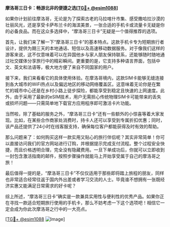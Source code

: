 **摩洛哥三日卡：畅游北非的便捷之选[[TG💪+ @esim1088](https://t.me/s/esim1088)]**

如果你计划前往摩洛哥，无论是为了探索古老的马拉喀什市集、感受撒哈拉沙漠的壮丽风光，还是享受卡萨布兰卡的海滨美景，一张合适的手机卡或流量卡无疑是你的必备良品。而在这众多选择中，“摩洛哥三日卡”无疑是一个值得推荐的选项。

首先，让我们来了解一下“摩洛哥三日卡”的基本特点。这款手机卡专为短期旅行者设计，提供为期三天的本地通话、短信以及高速移动数据服务。对于像我们这样的游客来说，这不仅意味着可以在异国他乡与家人朋友保持联系，还能够随时随地通过社交媒体分享旅行中的精彩瞬间。更重要的是，它支持多种语言界面，包括中文、英文和法语等，极大地方便了来自不同国家的用户。

接下来，我们来看看它的具体使用体验。在摩洛哥境内，这款SIM卡能够无缝连接到各大城市的WiFi热点以及偏远地区的移动网络覆盖区。这意味着无论你是在繁忙的城市中心还是在乡村小路上徒步探险，都能享受到稳定且快速的上网速度。此外，由于采用了最新的eSIM技术，用户无需担心传统物理SIM卡可能带来的丢失或损坏问题——只需简单地下载官方应用程序即可激活卡片功能。

当然啦，除了基础的服务之外，“摩洛哥三日卡”还有一些额外的小惊喜等着大家发现。比如，在某些合作商家处消费时，持卡人还可以享受到专属折扣优惠；同时，该产品还提供了24小时在线客服支持，确保每位客户都能获得及时有效的帮助。

那么问题来了：如何购买这样一款实用又贴心的旅行伴侣呢？其实非常简单！你可以直接访问我们的官方网站进行订购，并根据提示完成支付流程。整个过程安全快捷，而且价格透明合理，完全没有隐藏费用。一旦下单成功后，你就可以立即收到一封包含激活指南的邮件，按照步骤操作就能马上开始享受属于自己的摩洛哥之旅！

最后值得一提的是，“摩洛哥三日卡”不仅仅适用于那些即将踏上旅程的朋友，同样也非常适合经常往返于国内外出差或者学习交流的人士。毕竟谁不想拥有一张既经济实惠又能满足日常需求的好卡呢？

综上所述，“摩洛哥三日卡”确实是一款兼具实用性与便利性的优秀产品。如果你正在寻找一款适合短期旅行使用的手机卡，那么不妨考虑一下这个选项吧！相信它一定会成为你此次摩洛哥之行中的一大亮点。

[[TG💪+ @esim1088](https://t.me/s/esim1088) ![Image](https://i.postimg.cc/4NQfJmqS/Snipaste-2025-05-13-00-14-12.png)]